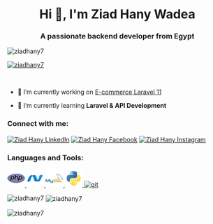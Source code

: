 <h1 align="center">Hi 👋, I'm Ziad Hany Wadea</h1>
<h3 align="center">A passionate backend developer from Egypt</h3>

<p align="left"> <img src="https://komarev.com/ghpvc/?username=ziadhany7&label=Profile%20views&color=0e75b6&style=flat" alt="ziadhany7" /> </p>

<p align="left"> <a href="https://github.com/ryo-ma/github-profile-trophy"><img src="https://github-profile-trophy.vercel.app/?username=ziadhany7" alt="ziadhany7" /></a> </p>

<p align="left"> <a href="https://twitter.com/" target="blank"><img src="https://img.shields.io/twitter/follow/?logo=twitter&style=for-the-badge" alt="" /></a> </p>

- 🔬 I’m currently working on [E-commerce Laravel 11](https://github.com/ziadhany7/Laravel-11-E-Commerce)

- 🌟 I’m currently learning **Laravel & API Development**

<h3 align="left">Connect with me:</h3>
<p align="left">
<a href="https://www.linkedin.com/in/ziad-hany-479092291/" target="blank"><img align="center" src="https://raw.githubusercontent.com/rahuldkjain/github-profile-readme-generator/master/src/images/icons/Social/linked-in-alt.svg" alt="Ziad Hany LinkedIn" height="30" width="40" /></a>
<a href="https://www.facebook.com/ziad.hany.wadee" target="blank"><img align="center" src="https://raw.githubusercontent.com/rahuldkjain/github-profile-readme-generator/master/src/images/icons/Social/facebook.svg" alt="Ziad Hany Facebook" height="30" width="40" /></a>
<a href="https://www.instagram.com/zizohany2003/" target="blank"><img align="center" src="https://raw.githubusercontent.com/rahuldkjain/github-profile-readme-generator/master/src/images/icons/Social/instagram.svg" alt="Ziad Hany Instagram" height="30" width="40" /></a>
</p>

<h3 align="left">Languages and Tools:</h3>
<p align="left"> 
<a href="https://www.php.net" target="_blank" rel="noreferrer"> <img src="https://raw.githubusercontent.com/devicons/devicon/master/icons/php/php-original.svg" alt="php" width="40" height="40"/> </a>
<a href="https://laravel.com/" target="_blank" rel="noreferrer"> <i class="fab fa-laravel"></i>
 </a>
<a href="https://dotnet.microsoft.com/" target="_blank" rel="noreferrer"> <img src="https://raw.githubusercontent.com/devicons/devicon/master/icons/dot-net/dot-net-original.svg" alt="dotnet" width="40" height="40"/> </a>
<a href="https://www.mysql.com/" target="_blank" rel="noreferrer"> <img src="https://raw.githubusercontent.com/devicons/devicon/master/icons/mysql/mysql-original-wordmark.svg" alt="mysql" width="40" height="40"/> </a>
<a href="https://www.python.org" target="_blank" rel="noreferrer"> <img src="https://raw.githubusercontent.com/devicons/devicon/master/icons/python/python-original.svg" alt="python" width="40" height="40"/> </a>
<a href="https://git-scm.com/" target="_blank" rel="noreferrer"> <img src="https://www.vectorlogo.zone/logos/git-scm/git-scm-icon.svg" alt="git" width="40" height="40"/> </a>
</p>

<p><img align="left" src="https://github-readme-stats.vercel.app/api/top-langs?username=ziadhany7&show_icons=true&locale=en&layout=compact" alt="ziadhany7" /></p>

<p>&nbsp;<img align="center" src="https://github-readme-stats.vercel.app/api?username=ziadhany7&show_icons=true&locale=en" alt="ziadhany7" /></p>

<p><img align="center" src="https://github-readme-streak-stats.herokuapp.com/?user=ziadhany7&" alt="ziadhany7" /></p>
